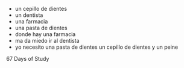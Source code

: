 * un cepillo de dientes
* un dentista 
* una farmacia 
* una pasta de dientes 
* donde hay una farmacia
* ma da miedo ir al dentista
* yo necesito una pasta de dientes un cepillo de dientes y un peine

67 Days of Study 
